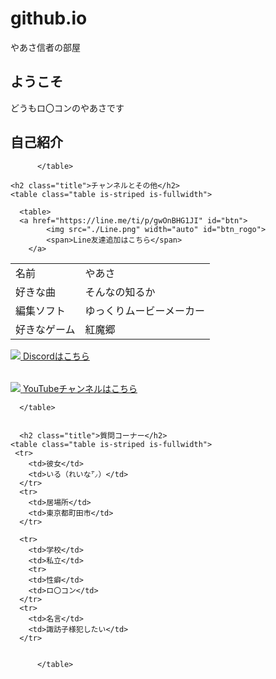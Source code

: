 # github.io
<section class="hero is-warning">
  <div class="hero-body">
    <div class="container">
      <div class="notification is-primary">
    <p>やあさ信者の部屋</p>
      </div>
      <h1 class="title is-size-1">ようこそ</h1>
      <p class="is-size-3">どうもロ〇コンのやあさです</p>
        <td id="device"></td>
      </tr>
    </table>
  <h2 class="title">自己紹介</h2>
    <table class="table is-striped is-fullwidth">
     <tr>
        <td>名前</td>
        <td>やあさ</td>
      </tr>
      <tr>
        <td>好きな曲</td>
        <td>そんなの知るか</td>
      </tr>
      <tr>
        <td>編集ソフト</td>
        <td>ゆっくりムービーメーカー</td>
        <tr>
        <td>好きなゲーム</td>
        <td>紅魔郷</td>
      </tr>
           
    
          </table>
  
    <h2 class="title">チャンネルとその他</h2>
    <table class="table is-striped is-fullwidth">
      
      <table>
      <a href="https://line.me/ti/p/gwOnBHG1JI" id="btn">
            <img src="./Line.png" width="auto" id="btn_rogo">
            <span>Line友達追加はこちら</span>
        </a>
</table>      
      <table>
      <a href="https://discord.gg/aQGVt8SrtV" id="btn">
            <img src="./discord.png" width="auto" id="btn_rogo">
            <span>Discordはこちら</span>
        </a>
      </table>
      <table>
      <a href="https://www.youtube.com/channel/UCXsySP-edw8o6yBPHsEcAeA" id="btn">
            <img src="./youtube.png" id="btn_rogo">
            <span>YouTubeチャンネルはこちら</span>
        </a>

      </table>
      
      
      <h2 class="title">質問コーナー</h2>
    <table class="table is-striped is-fullwidth">
     <tr>
        <td>彼女</td>
        <td>いる（れいな㌨）</td>
      </tr>
      <tr>
        <td>居場所</td>
        <td>東京都町田市</td>
      </tr>
     
      <tr>
        <td>学校</td>
        <td>私立</td>
        <tr>
        <td>性癖</td>
        <td>ロ〇コン</td>
      </tr>
      <tr>
        <td>名言</td>
        <td>諏訪子様犯したい</td>
      </tr>
     
    
          </table>

 
</section>
